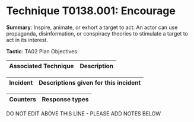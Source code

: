 # Technique T0138.001: Encourage

**Summary**: Inspire, animate, or exhort a target to act. An actor can use propaganda, disinformation, or conspiracy theories to stimulate a target to act in its interest.   

**Tactic**: TA02 Plan Objectives


| Associated Technique | Description |
| --------- | ------------------------- |



| Incident | Descriptions given for this incident |
| -------- | -------------------- |



| Counters | Response types |
| -------- | -------------- |


DO NOT EDIT ABOVE THIS LINE - PLEASE ADD NOTES BELOW